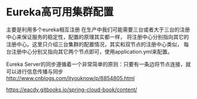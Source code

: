 # Eureka高可用集群配置
主要是利用多个eureka相互注册
在生产中我们可能需要三台或者大于三台的注册中心来保证服务的稳定性，配置的原理其实都一样，
将注册中心分别指向其它的注册中心。这里只介绍三台集群的配置情况，其实和双节点的注册中心类似，
每台注册中心分别又指向其它两个节点即可，使用application.yml来配置。

Eureka Server的同步遵循着一个非常简单的原则：只要有一条边将节点连接，就可以进行信息传播与同步
http://www.cnblogs.com/ityouknow/p/6854805.html

https://eacdy.gitbooks.io/spring-cloud-book/content/